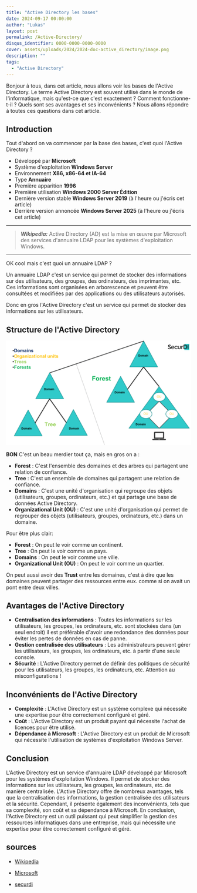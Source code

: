 ```yaml
---
title: "Active Directory les bases"
date: 2024-09-17 00:00:00
author: "Lukas"
layout: post
permalink: /Active-Directory/
disqus_identifier: 0000-0000-0000-0000
cover: assets/uploads/2024/2024-doc-active_directory/image.png
description: ""
tags:
  - "Active Directory"
---
```



Bonjour à tous, dans cet article, nous allons voir les bases de l'Active Directory.
Le terme Active Directory est souvent utilisé dans le monde de l'informatique, mais qu'est-ce que c'est exactement ? Comment fonctionne-t-il ? Quels sont ses avantages et ses inconvénients ? Nous allons répondre à toutes ces questions dans cet article.

<!--more-->

## Introduction

Tout d'abord on va commencer par la base des bases, c'est quoi l'Active Directory ?

- Développé par **Microsoft**
- Système d'exploitation **Windows Server**
- Environnement **X86, x86-64 et IA-64**
- Type 	**Annuaire**
- Première apparition	**1996**
- Première utilisation	**Windows 2000 Server Édition** 
- Dernière version stable	**Windows Server 2019** (à l'heure ou j'écris cet article)
- Derrière version annoncée	**Windows Server 2025** (à l'heure ou j'écris cet article)

---
> **_Wikipedia:_** Active Directory (AD) est la mise en œuvre par Microsoft des services d'annuaire LDAP pour les systèmes d'exploitation Windows. 

---

OK cool mais c'est quoi un annuaire LDAP ?

Un annuaire LDAP c'est un service qui permet de stocker des informations sur des utilisateurs, des groupes, des ordinateurs, des imprimantes, etc. Ces informations sont organisées en arborescence et peuvent être consultées et modifiées par des applications ou des utilisateurs autorisés.

Donc en gros l'Active Directory c'est un service qui permet de stocker des informations sur les utilisateurs.

## Structure de l'Active Directory

![Active Directory](/assets/uploads/2024/2024-doc-active_directory/structur_ad.png)

**BON** C'est un beau merdier tout ça, mais en gros on a :

- **Forest** : C'est l'ensemble des domaines et des arbres qui partagent une relation de confiance.
- **Tree** : C'est un ensemble de domaines qui partagent une relation de confiance.
- **Domains** : C'est une unité d'organisation qui regroupe des objets (utilisateurs, groupes, ordinateurs, etc.) et qui partage une base de données Active Directory.
- **Organizational Unit (OU)** : C'est une unité d'organisation qui permet de regrouper des objets (utilisateurs, groupes, ordinateurs, etc.) dans un domaine.

Pour être plus clair:

- **Forest** : On peut le voir comme un continent.
- **Tree** : On peut le voir comme un pays.
- **Domains** : On peut le voir comme une ville.
- **Organizational Unit (OU)** : On peut le voir comme un quartier.

On peut aussi avoir des **Trust** entre les domaines, c'est à dire que les domaines peuvent partager des ressources entre eux. comme si on avait un pont entre deux villes. 

## Avantages de l'Active Directory

- **Centralisation des informations** : Toutes les informations sur les utilisateurs, les groupes, les ordinateurs, etc. sont stockées dans (un seul endroit) il est préférable d'avoir une redondance des données pour éviter les pertes de données en cas de panne.
- **Gestion centralisée des utilisateurs** : Les administrateurs peuvent gérer les utilisateurs, les groupes, les ordinateurs, etc. à partir d'une seule console.
- **Sécurité** : L'Active Directory permet de définir des politiques de sécurité pour les utilisateurs, les groupes, les ordinateurs, etc. Attention au misconfigurations !  

## Inconvénients de l'Active Directory

- **Complexité** : L'Active Directory est un système complexe qui nécessite une expertise pour être correctement configuré et géré.
- **Coût** : L'Active Directory est un produit payant qui nécessite l'achat de licences pour être utilisé.
- **Dépendance à Microsoft** : L'Active Directory est un produit de Microsoft qui nécessite l'utilisation de systèmes d'exploitation Windows Server.


## Conclusion

L'Active Directory est un service d'annuaire LDAP développé par Microsoft pour les systèmes d'exploitation Windows. Il permet de stocker des informations sur les utilisateurs, les groupes, les ordinateurs, etc. de manière centralisée. L'Active Directory offre de nombreux avantages, tels que la centralisation des informations, la gestion centralisée des utilisateurs et la sécurité. Cependant, il présente également des inconvénients, tels que sa complexité, son coût et sa dépendance à Microsoft. En conclusion, l'Active Directory est un outil puissant qui peut simplifier la gestion des ressources informatiques dans une entreprise, mais qui nécessite une expertise pour être correctement configuré et géré.

## sources

- [Wikipedia](https://fr.wikipedia.org/wiki/Active_Directory)

- [Microsoft](https://learn.microsoft.com/fr-fr/windows-server/identity/ad-ds/get-started/virtual-dc/active-directory-domain-services-overview)

- [securdi](https://securdi.com/authentication/introduction-to-active-directory/)